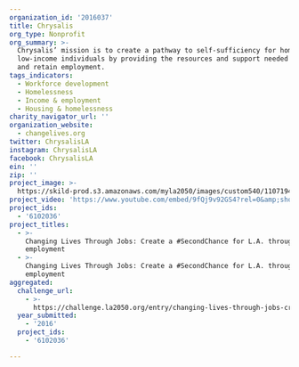 ```yaml
---
organization_id: '2016037'
title: Chrysalis
org_type: Nonprofit
org_summary: >-
  Chrysalis’ mission is to create a pathway to self-sufficiency for homeless and
  low-income individuals by providing the resources and support needed to find
  and retain employment.
tags_indicators:
  - Workforce development
  - Homelessness
  - Income & employment
  - Housing & homelessness
charity_navigator_url: ''
organization_website:
  - changelives.org
twitter: ChrysalisLA
instagram: ChrysalisLA
facebook: ChrysalisLA
ein: ''
zip: ''
project_image: >-
  https://skild-prod.s3.amazonaws.com/myla2050/images/custom540/1107194355741-team88.jpg
project_video: 'https://www.youtube.com/embed/9fQj9v92GS4?rel=0&amp;showinfo=0'
project_ids:
  - '6102036'
project_titles:
  - >-
    Changing Lives Through Jobs: Create a #SecondChance for L.A. through
    employment 
  - >-
    Changing Lives Through Jobs: Create a #SecondChance for L.A. through
    employment
aggregated:
  challenge_url:
    - >-
      https://challenge.la2050.org/entry/changing-lives-through-jobs-create-a-secondchance-for-l-a-through-employment
  year_submitted:
    - '2016'
  project_ids:
    - '6102036'

---
```

